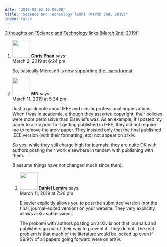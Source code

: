 ```yaml
---
date: "2019-03-02 12:00:00"
title: "Science and Technology links (March 2nd, 2019)"
index: false
---
```


[3 thoughts on &ldquo;Science and Technology links (March 2nd, 2019)&rdquo;](/lemire/blog/2019/03-02-science-and-technology-links-march-2nd-2019)

<ol class="comment-list">
<li id="comment-392512" class="comment even thread-even depth-1">
<div class="comment-author vcard">
<img alt src="https://secure.gravatar.com/avatar/6738ceab7482e53665371deee3564801?s=56&#038;d=mm&#038;r=g" srcset="https://secure.gravatar.com/avatar/6738ceab7482e53665371deee3564801?s=112&#038;d=mm&#038;r=g 2x" class="avatar avatar-56 photo" height="56" width="56" decoding="async" /> <b class="fn"><a href="https://chrisphan.com/" class="url" rel="ugc external nofollow">Chris Phan</a></b> <span class="says">says:</span> </div>
<div class="comment-metadata"><time datetime="2019-03-02T18:24:52+00:00">March 2, 2019 at 6:24 pm</time></a> </div>
<div class="comment-content">
<p>So, basically Microsoft is now supporting <a href="https://xkcd.com/2116/" rel="nofollow">the <code>.norm</code> format</a>.</p>
</div>
</li>
<li id="comment-394189" class="comment odd alt thread-odd thread-alt depth-1 parent">
<div class="comment-author vcard">
<img alt src="https://secure.gravatar.com/avatar/9f7332968a28977666d6349194b647ea?s=56&#038;d=mm&#038;r=g" srcset="https://secure.gravatar.com/avatar/9f7332968a28977666d6349194b647ea?s=112&#038;d=mm&#038;r=g 2x" class="avatar avatar-56 photo" height="56" width="56" decoding="async" /> <b class="fn">MN</b> <span class="says">says:</span> </div>
<div class="comment-metadata"><time datetime="2019-03-11T17:34:53+00:00">March 11, 2019 at 5:34 pm</time></a> </div>
<div class="comment-content">
<p>Just a quick note about IEEE and similar professional organizations. When I was in academia, although they asserted copyright, their policies were more permissive than Elsevier&rsquo;s was. As an example, if I posted my paper to arxiv prior to it getting published in IEEE, they did not require me to remove the arxiv paper. They insisted only that the final published IEEE version (with their formatting, etc) not appear on arxiv.</p>
<p>So yes, while they still charge high for journals, they are quite OK with authors posting their work elsewhere in tandem with publishing with them.</p>
<p>(I assume things have not changed much since then).</p>
</div>
<ol class="children">
<li id="comment-394200" class="comment byuser comment-author-lemire bypostauthor even depth-2">
<div class="comment-author vcard">
<img alt src="https://secure.gravatar.com/avatar/2ca999bef9535950f5b84281a4dab006?s=56&#038;d=mm&#038;r=g" srcset="https://secure.gravatar.com/avatar/2ca999bef9535950f5b84281a4dab006?s=112&#038;d=mm&#038;r=g 2x" class="avatar avatar-56 photo" height="56" width="56" loading="lazy" decoding="async" /> <b class="fn"><a href="https://lemire.me/en/" class="url" rel="ugc">Daniel Lemire</a></b> <span class="says">says:</span> </div>
<div class="comment-metadata"><time datetime="2019-03-11T19:26:19+00:00">March 11, 2019 at 7:26 pm</time></a> </div>
<div class="comment-content">
<p>Elsevier explicitly allows you to post the submitted version (not the final, journal-edited version) on your website. They very explicitly allows arXiv submissions.</p>
<p>The problem with authors posting on arXiv is not that journals and publishers go out of their way to prevent it. They do not. The real problem is that much of the literature would be locked up even if 99.9% of all papers going forward were on arXiv.</p>
</div>
</li>
</ol>
</li>
</ol>
